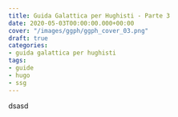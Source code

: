 ```yaml
---
title: Guida Galattica per Hughisti - Parte 3
date: 2020-05-03T00:00:00.000+00:00
cover: "/images/ggph/ggph_cover_03.png"
draft: true
categories:
- guida galattica per hughisti
tags:
- guide
- hugo
- ssg
---
```

dsasd
